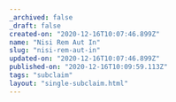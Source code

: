 ```yaml
---
_archived: false
_draft: false
created-on: "2020-12-16T10:07:46.899Z"
name: "Nisi Rem Aut In"
slug: "nisi-rem-aut-in"
updated-on: "2020-12-16T10:07:46.899Z"
published-on: "2020-12-16T10:09:59.113Z"
tags: "subclaim"
layout: "single-subclaim.html"
---
```



